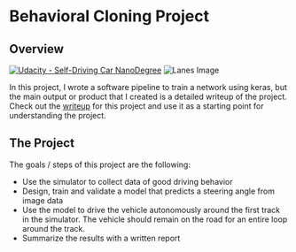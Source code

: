 # Behavioral Cloning Project
    
Overview
---
[![Udacity - Self-Driving Car NanoDegree](https://s3.amazonaws.com/udacity-sdc/github/shield-carnd.svg)](http://www.udacity.com/drive)
![Lanes Image](./output_images/final_images/test3.jpg)

In this project, I wrote a software pipeline to train a network using keras, but the main output or product that I created is a detailed writeup of the project.  Check out the [writeup](./writeup.md) for this project and use it as a starting point for understanding the project.  


The Project
---
The goals / steps of this project are the following:
* Use the simulator to collect data of good driving behavior 
* Design, train and validate a model that predicts a steering angle from image data
* Use the model to drive the vehicle autonomously around the first track in the simulator. The vehicle should remain on the road for an entire loop around the track.
* Summarize the results with a written report

